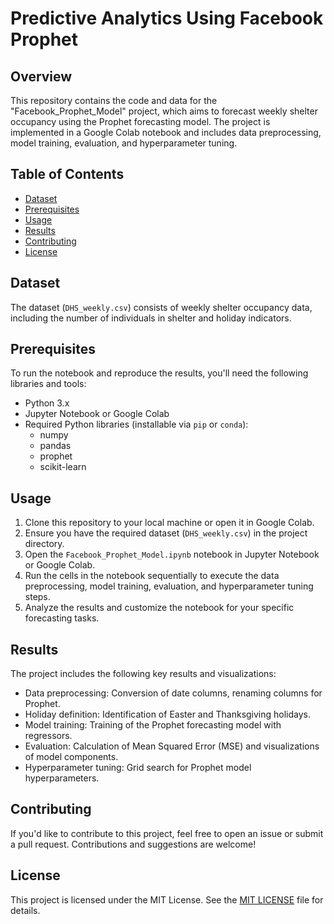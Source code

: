 # Predictive Analytics Using Facebook Prophet

## Overview

This repository contains the code and data for the "Facebook_Prophet_Model" project, which aims to forecast weekly shelter occupancy using the Prophet forecasting model. The project is implemented in a Google Colab notebook and includes data preprocessing, model training, evaluation, and hyperparameter tuning.

## Table of Contents

- [Dataset](#dataset)
- [Prerequisites](#prerequisites)
- [Usage](#usage)
- [Results](#results)
- [Contributing](#contributing)
- [License](#license)

## Dataset

The dataset (`DHS_weekly.csv`) consists of weekly shelter occupancy data, including the number of individuals in shelter and holiday indicators.

## Prerequisites

To run the notebook and reproduce the results, you'll need the following libraries and tools:

- Python 3.x
- Jupyter Notebook or Google Colab
- Required Python libraries (installable via `pip` or `conda`):
  - numpy
  - pandas
  - prophet
  - scikit-learn

## Usage

1. Clone this repository to your local machine or open it in Google Colab.
2. Ensure you have the required dataset (`DHS_weekly.csv`) in the project directory.
3. Open the `Facebook_Prophet_Model.ipynb` notebook in Jupyter Notebook or Google Colab.
4. Run the cells in the notebook sequentially to execute the data preprocessing, model training, evaluation, and hyperparameter tuning steps.
5. Analyze the results and customize the notebook for your specific forecasting tasks.

## Results

The project includes the following key results and visualizations:

- Data preprocessing: Conversion of date columns, renaming columns for Prophet.
- Holiday definition: Identification of Easter and Thanksgiving holidays.
- Model training: Training of the Prophet forecasting model with regressors.
- Evaluation: Calculation of Mean Squared Error (MSE) and visualizations of model components.
- Hyperparameter tuning: Grid search for Prophet model hyperparameters.

## Contributing

If you'd like to contribute to this project, feel free to open an issue or submit a pull request. Contributions and suggestions are welcome!

## License

This project is licensed under the MIT License. See the [MIT LICENSE](LICENSE) file for details.
